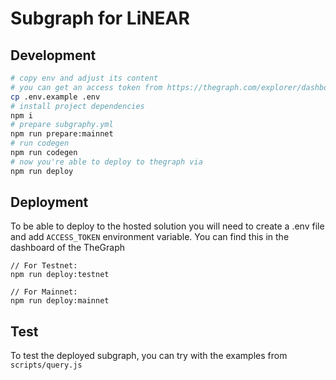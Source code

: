 # Subgraph for LiNEAR

## Development

```bash
# copy env and adjust its content
# you can get an access token from https://thegraph.com/explorer/dashboard
cp .env.example .env
# install project dependencies
npm i
# prepare subgraphy.yml
npm run prepare:mainnet
# run codegen
npm run codegen
# now you're able to deploy to thegraph via
npm run deploy
```

## Deployment

To be able to deploy to the hosted solution you will need to create a .env file and add `ACCESS_TOKEN` environment variable. You can find this in the dashboard of the TheGraph

```
// For Testnet:
npm run deploy:testnet

// For Mainnet:
npm run deploy:mainnet
```

## Test

To test the deployed subgraph, you can try with the examples from `scripts/query.js`
